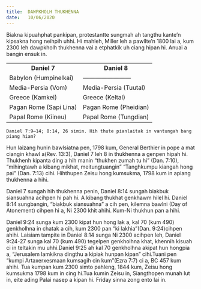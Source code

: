 ```yaml
---
title:  DAWPKHOLH THUKHENNA
date:   10/06/2020
---
```


Biakna kipuahphat pankipan, protestantte sungmah ah tangthu kante’n kipsakna hong neihpih uhhi. Hi mahleh, Miller leh a pawllte’n 1800 lai a, kum 2300 leh dawpkholh thukhenna vai a etphatkik uh ciang hipan hi. Anuai a bangin ensuk in.

<table align="center" border="0" cellpadding="0" cellspacing="0" style="width:500px"><tbody><tr><td style="text-align: center;"><strong>Daniel 7</strong></td><td style="text-align: center;"><strong>Daniel 8</strong></td></tr><tr><td>Babylon (Humpinelkai)</td><td>————————</td></tr><tr><td>Media-Persia (Vom)</td><td>Media-Persia (Tuutal)</td></tr><tr><td>Greece (Kamkei)</td><td>Greece (Keltal)</td></tr><tr><td>Pagan Rome (Sapi Lina)</td><td>Pagan Rome (Pheidian)</td></tr><tr><td>Papal Rome (Kiineu)</td><td>Papal Rome (Tungdian)</td></tr></tbody></table>

`Daniel 7:9–14; 8:14, 26 simin. Hih thute pianlaitak in vantungah bang piang hiam?`

Hun laizang hunin bawlsiatna pen, 1798 kum, General Berthier in pope a mat ciangin khawl a(Rev. 13:3), Daniel 7 leh 8 in thukhenna a genpen hipah hi. Thukhenh kipanta ding a hih manin “thukhen zumah tu hi” (Dan. 7:10), “mihingtawh a kibang mikhat, meitungtuangin” “Tanghkumpu kiangah hong pai” (Dan. 7:13) cihi. Hihthupen Zeisu hong kumsukma, 1798 kum in apiang thukhenna a hihi.

Daniel 7 sungah hih thukhenna penin, Daniel 8:14 sungah biakbuk siansuahna acihpen hi pah hi. A kibang thukhat genkhawm hilel hi. Daniel 8:14 sungbangin, “biakbuk siansuahna” a cih pen, kilemna bawlni (Day of Atonement) cihpen hi a, Ni 2300 khit ahihi. Kum-Ni thukhun pan a hihi.

Daniel 9:24 sunga kum 2300 kipat hun hong lak a, kal 70 (kum 490) genkholhna in chatak a cih, kum 2300 pan “ki lakhia”(Dan. 9:24)cihpen ahihi. Laisiam tampite in Daniel 8:14 sunga Ni 2300 acihpen leh, Daniel 9:24-27 sunga kal 70 (kum 490) tegelpen genkholhna khat, khennih kisuah ci in teltakin mu uhhi.Daniel 9:25 ah kal 70 genkholhna akipat hun hongpia a, “Jerusalem lamkikna dingthu a kipiak hunpan kipan” cihi.Tuani pen “kumpi Artaxerxesmaan kumsagih cin kum”(Ezra 7:7) ci a, BC 457 kum ahihi. Tua kumpan kum 2300 simto pahleng, 1844 kum, Zeisu hong kumsukma 1798 kum in cing hi.Tua kumin Zeisu in, Siangthopen munah lut in, eite ading Palai nasep a kipan hi. Friday sinna zong ento lai in.